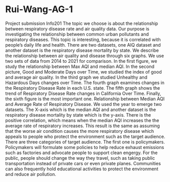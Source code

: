 # Rui-Wang-AG-1
Project submission Info201
The topic we choose is about the relationship between respiratory disease rate and air quality data. Our purpose is investigating the relationship between common urban pollutants and respiratory diseases. This topic is interesting, because it is correlated with people’s daily life and health.  There are two datasets, one AIQ dataset and another dataset is the  respiratory disease mortality by state. We describe the relationship between air quality and disease through six graphs. We use two sets of data from 2014 to 2021 for comparison. In the first figure, we study the relationship between Max AQI and median AQI. In the second picture, Good and Moderate Days over Time, we studied the index of good and average air quality. In the third graph we studied Unhealthy and Hazardous Days changes over Time. The fourth graph examines changes in the Respiratory Disease Rate in each U.S. state. The fifth graph shows the trend of Respiratory Disease Rate changes in California Over Time. Finally, the sixth figure is the most important one. Relationship between Median AQI and Average Rate of Respiratory Disease. We used the year to emerge two datasets. The X-axis which is the median AQI and another dataset is the respiratory disease mortality by state which is the y-axis.  There is the positive correlation, which means when the median AQI increases the the average rate of respiratory increases. This result is the same as assuming that the worse air condition causes the more respiratory disease which appeals to people who protect the environment such as the target audience. There are three categories of target audience. The first one is policymakers. Policymakers will formulate some policies to help reduce exhaust emissions such as factories and advocate people to support clean engergy. For the public, people should change the way they travel, such as taking public transportation instead of private cars or even private planes. Communities can also frequently hold educational activities to protect the environment and reduce air pollution. 
